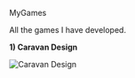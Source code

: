 MyGames

All the games I have developed.

**1) Caravan Design**

![Caravan Design](https://user-images.githubusercontent.com/44032886/105426579-81d68b80-5c5c-11eb-9351-ab4c1ba23a50.png)
